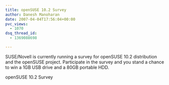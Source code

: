 ```yaml
---
title: openSUSE 10.2 Survey
author: Danesh Manoharan
date: 2007-04-04T17:56:04+00:00
pvc_views:
  - 1070
dsq_thread_id:
  - 1369088698

---
```

SUSE/Novell is currently running a survey for openSUSE 10.2 distribution and the openSUSE project. Participate in the survey and you stand a chance to win a 1GB USB drive and a 80GB portable HDD.

openSUSE 10.2 Survey